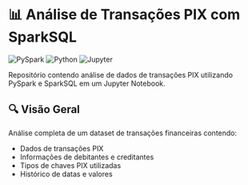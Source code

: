 # 📊 Análise de Transações PIX com SparkSQL

![PySpark](https://img.shields.io/badge/PySpark-3.5.3-red)
![Python](https://img.shields.io/badge/Python-3.10%2B-blue)
![Jupyter](https://img.shields.io/badge/Jupyter-Notebook-orange)

Repositório contendo análise de dados de transações PIX utilizando PySpark e SparkSQL em um Jupyter Notebook.

## 🔍 Visão Geral

Análise completa de um dataset de transações financeiras contendo:
- Dados de transações PIX
- Informações de debitantes e creditantes
- Tipos de chaves PIX utilizadas
- Histórico de datas e valores
